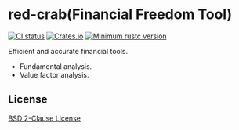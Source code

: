 # red-crab(Financial Freedom Tool)
[![CI status](https://github.com/immno/red-crab/actions/workflows/build.yml/badge.svg)](https://github.com/immno/red-crab/actions?query=workflow%3ABuild+branch%3Amain)
[![Crates.io](https://img.shields.io/crates/v/red-crab.svg)](https://crates.io/crates/red-crab)
[![Minimum rustc version](https://img.shields.io/badge/rustc-1.54+-lightgray.svg)](https://github.com/immno/red-crab)

Efficient and accurate financial tools.

* Fundamental analysis.
* Value factor analysis.

## License

[BSD 2-Clause License](https://opensource.org/licenses/BSD-2-Clause)
